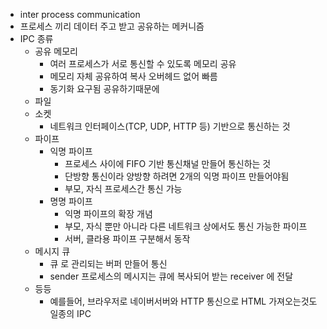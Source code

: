 - inter process communication
- 프로세스 끼리 데이터 주고 받고 공유하는 메커니즘
- IPC 종류
	- 공유 메모리
		- 여러 프로세스가 서로 통신할 수 있도록 메모리 공유
		- 메모리 자체 공유하여 복사 오버헤드 없어 빠름
		- 동기화 요구됨 공유하기때문에
	- 파일
	- 소켓
		- 네트워크 인터페이스(TCP, UDP, HTTP 등) 기반으로 통신하는 것
	- 파이프
		- 익명 파이프
			- 프로세스 사이에 FIFO 기반 통신채널 만들어 통신하는 것
			- 단방향 통신이라 양방향 하려면 2개의 익명 파이프 만들어야됨
			- 부모, 자식 프로세스간 통신 가능
		- 명명 파이프
			- 익명 파이프의 확장 개념
			- 부모, 자식 뿐만 아니라 다른 네트워크 상에서도 통신 가능한 파이프
			- 서버, 클라용 파이프 구분해서 동작
	- 메시지 큐 
		- 큐 로 관리되는 버퍼 만들어 통신
		- sender 프로세스의 메시지는 큐에 복사되어 받는 receiver 에 전달
	- 등등
		- 예를들어, 브라우저로 네이버서버와 HTTP 통신으로 HTML 가져오는것도 일종의 IPC